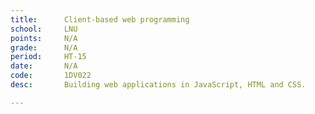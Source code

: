 ```yaml
---
title:      Client-based web programming
school:     LNU
points:     N/A
grade:      N/A
period:     HT-15
date:       N/A
code:       1DV022
desc:       Building web applications in JavaScript, HTML and CSS.

---
```

